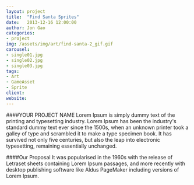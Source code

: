 ```yaml
---
layout: project
title:  "Find Santa Sprites"
date:   2013-12-16 12:00:00
author: Jon Gao
categories:
- project
img: /assets/img/art/find-santa-2_gif.gif
carousel:
- single01.jpg
- single02.jpg
- single03.jpg
tags:
- Art
- GameAsset
- Sprite
client: 
website: 
---
```

####YOUR PROJECT NAME
Lorem Ipsum is simply dummy text of the printing and typesetting industry. Lorem Ipsum has been the industry's standard dummy text ever since the 1500s, when an unknown printer took a galley of type and scrambled it to make a type specimen book. It has survived not only five centuries, but also the leap into electronic typesetting, remaining essentially unchanged.

####Our Proposal
It was popularised in the 1960s with the release of Letraset sheets containing Lorem Ipsum passages, and more recently with desktop publishing software like Aldus PageMaker including versions of Lorem Ipsum.
